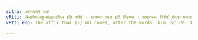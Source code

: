 ```yaml
---
sutra: प्रकारवचने थाल्
vRtti: किंसर्वनामबहुभ्योऽद्व्यादिभ्य इति वर्त्तते । सप्तम्याः काल इति निवृत्तम् । सामान्यस्य विशेषो नेदकः प्रकारः । प्रकृत्यर्थविशेषणं चैतत् । प्रकारवृत्तिभ्यः किंसर्वनामबहुभ्यः स्वार्थे थाल् प्रत्ययो भवति ॥
vRtti_eng: The affix thal (-/ था) comes, after the words _kim_ &c (V. 3. 2), when we speak of a kind or manner of being.

---
```

